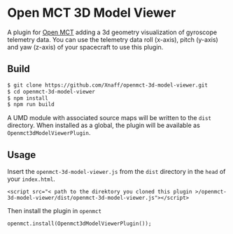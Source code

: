 # Open MCT 3D Model Viewer

A plugin for [Open MCT](https://nasa.github.io/openmct) adding a 3d geometry visualization of gyroscope telemetry data. You can use the telemetry data roll (x-axis), pitch (y-axis) and yaw (z-axis) of your spacecraft to use this plugin.

## Build

```bash
$ git clone https://github.com/Xnaff/openmct-3d-model-viewer.git
$ cd openmct-3d-model-viewer
$ npm install
$ npm run build
```

A UMD module with associated source maps will be written to the
`dist` directory. When installed as a global, the plugin will be
available as `Openmct3dModelViewerPlugin`.

## Usage

Insert the `openmct-3d-model-viewer.js` from the `dist` directory in the `head` of your `index.html`.
```
<script src="< path to the direktory you cloned this plugin >/openmct-3d-model-viewer/dist/openmct-3d-model-viewer.js"></script>
```
Then install the plugin in `openmct` 
```
openmct.install(Openmct3dModelViewerPlugin());
```